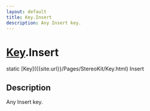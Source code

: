 ```yaml
---
layout: default
title: Key.Insert
description: Any Insert key.
---
```

# [Key]({{site.url}}/Pages/StereoKit/Key.html).Insert

<div class='signature' markdown='1'>
static [Key]({{site.url}}/Pages/StereoKit/Key.html) Insert
</div>

## Description
Any Insert key.

